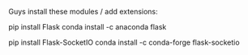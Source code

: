 Guys install these modules / add extensions:

pip install Flask
conda install -c anaconda flask


pip install Flask-SocketIO
conda install -c conda-forge flask-socketio
